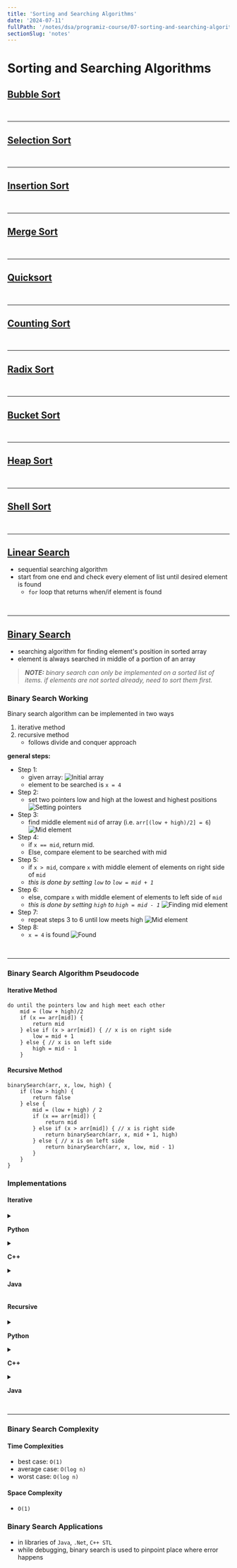 ```yaml
---
title: 'Sorting and Searching Algorithms'
date: '2024-07-11'
fullPath: '/notes/dsa/programiz-course/07-sorting-and-searching-algorithms'
sectionSlug: 'notes'
---
```


# Sorting and Searching Algorithms

## [Bubble Sort](https://www.programiz.com/dsa/bubble-sort)

<br/>

---

## [Selection Sort](https://www.programiz.com/dsa/selection-sort)

<br/>

---

## [Insertion Sort](https://www.programiz.com/dsa/insertion-sort)

<br/>

---

## [Merge Sort](https://www.programiz.com/dsa/merge-sort)

<br/>

---

## [Quicksort](https://www.programiz.com/dsa/quick-sort)

<br/>

---

## [Counting Sort](https://www.programiz.com/dsa/counting-sort)

<br/>

---

## [Radix Sort](https://www.programiz.com/dsa/radix-sort)

<br/>

---

## [Bucket Sort](https://www.programiz.com/dsa/bucket-sort)

<br/>

---

## [Heap Sort](https://www.programiz.com/dsa/heap-sort)

<br/>

---

## [Shell Sort](https://www.programiz.com/dsa/shell-sort)

<br/>

---

## [Linear Search](https://www.programiz.com/dsa/linear-search)

- sequential searching algorithm
- start from one end and check every element of list until desired element is found
    - `for` loop that returns when/if element is found

<br/>

---

## [Binary Search](https://www.programiz.com/dsa/binary-search)

- searching algorithm for finding element's position in sorted array
- element is always searched in middle of a portion of an array

> _**NOTE:** binary search can only be implemented on a sorted list of items. if elements are not sorted already, need to sort them first._

### Binary Search Working

Binary search algorithm can be implemented in two ways
1. iterative method
2. recursive method
    - follows divide and conquer approach

**general steps:**
- Step 1:
    - given array:
![Initial array](./examples/07_SORTING_AND_SEARCHING_ALGORITHMS/_images/binary-search/binary-search-initial-array.webp)
    - element to be searched is `x = 4`
- Step 2:
    - set two pointers low and high at the lowest and highest positions
![Setting pointers](./examples/07_SORTING_AND_SEARCHING_ALGORITHMS/_images/binary-search/binary-search-set-pointers.webp)
- Step 3:
    - find middle element `mid` of array (i.e. `arr[(low + high)/2] = 6`)
![Mid element](./examples/07_SORTING_AND_SEARCHING_ALGORITHMS/_images/binary-search/binary-search-mid.webp)
- Step 4:
    - if `x == mid`, return mid.
    - Else, compare element to be searched with mid
- Step 5:
    - if `x > mid`, compare `x` with middle element of elements on right side of `mid`
    - _this is done by setting `low` to `low = mid + 1`_
- Step 6:
    - else, compare `x` with middle element of elements to left side of `mid`
    - _this is done by setting `high` to `high = mid - 1`_
![Finding mid element](./examples/07_SORTING_AND_SEARCHING_ALGORITHMS/_images/binary-search/binary-search-find-mid.webp)
- Step 7:
    - repeat steps 3 to 6 until low meets high
![Mid element](./examples/07_SORTING_AND_SEARCHING_ALGORITHMS/_images/binary-search/binary-search-mid-again.webp)
- Step 8:
    - `x = 4` is found
![Found](./examples/07_SORTING_AND_SEARCHING_ALGORITHMS/_images/binary-search/binary-search-found.webp)

<br/>

---

### Binary Search Algorithm Pseudocode

#### Iterative Method

```
do until the pointers low and high meet each other
    mid = (low + high)/2
    if (x == arr[mid]) {
        return mid
    } else if (x > arr[mid]) { // x is on right side
        low = mid + 1
    } else { // x is on left side
        high = mid - 1
    }
```

#### Recursive Method

```
binarySearch(arr, x, low, high) {
    if (low > high) {
        return false
    } else {
        mid = (low + high) / 2
        if (x == arr[mid]) {
            return mid
        } else if (x > arr[mid]) { // x is right side
            return binarySearch(arr, x, mid + 1, high)
        } else { // x is on left side
            return binarySearch(arr, x, low, mid - 1)
        }
    }
}
```

### Implementations

#### Iterative

<details>

<summary>

**Python**

</summary>

```python
def binarySearch(array, x, low, high):
    # Repeat until the pointers low and high meet each other
    while low <= high:
        mid = low + (high - low)//2

        if array[mid] == x:
            return mid

        elif array[mid] < x:
            low = mid + 1

        else:
            high = mid - 1

    return -1


array = [3, 4, 5, 6, 7, 8, 9]
x = 4

result = binarySearch(array, x, 0, len(array)-1)

if result != -1:
    print("Element is present at index " + str(result))
else:
    print("Not found")

```

</details>

<details>

<summary>

**C++**

</summary>

```cpp
#include <iostream>
using namespace std;

int binarySearch(int array[], int x, int low, int high) {

	// Repeat until the pointers low and high meet each other
  while (low <= high) {
    int mid = low + (high - low) / 2;

    if (array[mid] == x)
      return mid;

    if (array[mid] < x)
      low = mid + 1;

    else
      high = mid - 1;
  }

  return -1;
}

int main(void) {
  int array[] = {3, 4, 5, 6, 7, 8, 9};
  int x = 4;
  int n = sizeof(array) / sizeof(array[0]);
  int result = binarySearch(array, x, 0, n - 1);
  if (result == -1)
    printf("Not found");
  else
    printf("Element is found at index %d", result);
}

```

</details>

<details>

<summary>

**Java**

</summary>

```java
class BinarySearch {
  int binarySearch(int array[], int x, int low, int high) {

    // Repeat until the pointers low and high meet each other
    while (low <= high) {
      int mid = low + (high - low) / 2;

      if (array[mid] == x)
        return mid;

      if (array[mid] < x)
        low = mid + 1;

      else
        high = mid - 1;
    }

    return -1;
  }

  public static void main(String args[]) {
    BinarySearch ob = new BinarySearch();
    int array[] = { 3, 4, 5, 6, 7, 8, 9 };
    int n = array.length;
    int x = 4;
    int result = ob.binarySearch(array, x, 0, n - 1);
    if (result == -1)
      System.out.println("Not found");
    else
      System.out.println("Element found at index " + result);
  }
}

```

</details>

#### Recursive

<details>

<summary>

**Python**

</summary>

```python
def binary_search(array, x, low, high):
    if high >= low:
        mid = low + (high - low)//2

        # If found at mid, then return it
        if array[mid] == x:
            return mid

        # Search the left half
        elif array[mid] > x:
            return binary_search(array, x, low, mid - 1)

        # Search the right half
        else:
            return binary_search(array, x, mid + 1, high)

    return -1


array = [3, 4, 5, 6, 7, 8, 9]
x = 4

result = binary_search(array, x, 0, len(array) - 1)

if result != -1:
    print("Element is present at index " + str(result))
else:
    print("Not found")

```

</details>

<details>

<summary>

**C++**

</summary>

```cpp
#include <iostream>
using namespace std;

int binarySearch(int array[], int x, int low, int high) {
  if (high >= low) {
    int mid = low + (high - low) / 2;

    // If found at mid, then return it
    if (array[mid] == x)
      return mid;

    // Search the left half
    if (array[mid] > x)
      return binarySearch(array, x, low, mid - 1);

    // Search the right half
    return binarySearch(array, x, mid + 1, high);
  }

  return -1;
}

int main(void) {
  int array[] = {3, 4, 5, 6, 7, 8, 9};
  int x = 4;
  int n = sizeof(array) / sizeof(array[0]);
  int result = binarySearch(array, x, 0, n - 1);
  if (result == -1)
    printf("Not found");
  else
    printf("Element is found at index %d", result);
}

```

</details>

<details>

<summary>

**Java**

</summary>

```java
class BinarySearch {
    int binarySearch(int array[], int x, int low, int high) {

        if (high >= low) {
            int mid = low + (high - low) / 2; // TODO: why add low too?

            if (array[mid] == x) {
                return mid;
            } else if (array[mid] > x) {
                return binarySearch(array, x, low, mid - 1);
            } else {
                return binarySearch(array, x, mid + 1, high);
            }
        }

        return -1;
    }

    public static void main(String args[]) {
        BinarySearch ob = new BinarySearch();
        int array[] = { 3, 4, 5, 6, 7, 8, 9 };
        int x = 4;
        int result = ob.binarySearch(array, x, 0, array.length - 1);
        if (result == -1) {
            System.out.println("Not found");
        } else {
            System.out.println("Element found at index " + result);
        }
    }
}

```

</details>

<br/>

---

### Binary Search Complexity

#### Time Complexities

- best case: `O(1)`
- average case: `O(log n)`
- worst case: `O(log n)`

#### Space Complexity

- `O(1)`

### Binary Search Applications

- in libraries of `Java`, `.Net`, `C++ STL`
- while debugging, binary search is used to pinpoint place where error happens

